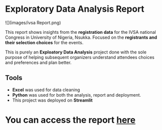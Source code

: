 # Exploratory Data Analysis Report

![](images/ivsa Report.png)

This report shows insights from the **registration data** for the IVSA national Congress in University of Nigeria, Nsukka.
Focused on the **registrants and their selection choices** for the events.

This is purely an **Exploatory Data Analysis** project done with the sole purpose of helping subsequent organizers understand attendees choices and preferences and plan better.

## Tools
- **Excel** was used for data cleaning
- **Python** was used for both the analysis, report and deployment.
- This project was deployed on **Streamlit**



# You can access the report [here](https://ivsareport.streamlit.app/)
